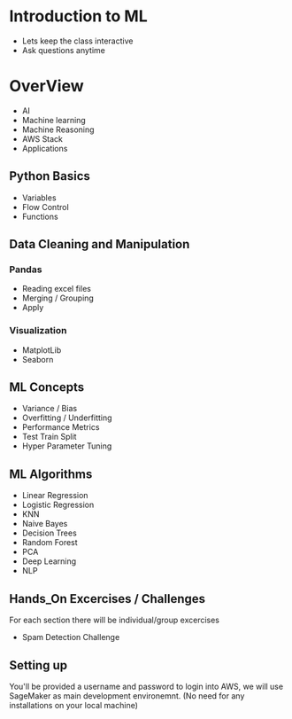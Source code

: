 Introduction to ML
===================================

* Lets keep the class interactive 
* Ask questions anytime 

# OverView 
* AI
* Machine learning
* Machine Reasoning
* AWS Stack
* Applications


## Python Basics
* Variables
* Flow Control 
* Functions

## Data Cleaning and Manipulation
### Pandas
* Reading excel files
* Merging / Grouping
* Apply

### Visualization
* MatplotLib
* Seaborn

## ML Concepts
* Variance / Bias
* Overfitting / Underfitting
* Performance Metrics
* Test Train Split
* Hyper Parameter Tuning 


## ML Algorithms
* Linear Regression
* Logistic Regression
* KNN
* Naive Bayes
* Decision Trees
* Random Forest
* PCA
* Deep Learning
* NLP


## Hands_On Excercises / Challenges 
For each section there will be individual/group excercises 
* Spam Detection Challenge


Setting up
------------
You'll be provided a username and password to login into AWS, we will use SageMaker as main development environemnt.
(No need for any installations on your local machine)
